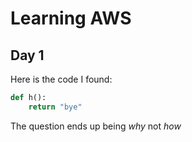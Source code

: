 # Learning AWS

## Day 1

Here is the code I found:

```python
def h():
    return "bye"
```

The question ends up being _why_ not *how*
